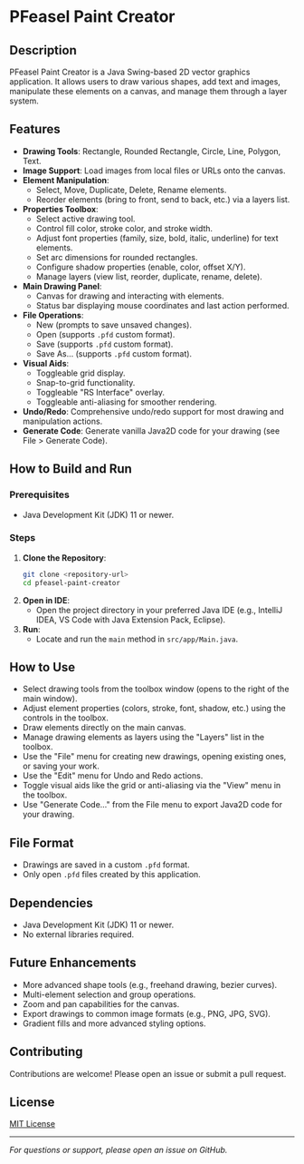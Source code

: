# PFeasel Paint Creator

## Description
PFeasel Paint Creator is a Java Swing-based 2D vector graphics application. It allows users to draw various shapes, add text and images, manipulate these elements on a canvas, and manage them through a layer system.

## Features
* **Drawing Tools**: Rectangle, Rounded Rectangle, Circle, Line, Polygon, Text.
* **Image Support**: Load images from local files or URLs onto the canvas.
* **Element Manipulation**:
    * Select, Move, Duplicate, Delete, Rename elements.
    * Reorder elements (bring to front, send to back, etc.) via a layers list.
* **Properties Toolbox**:
    * Select active drawing tool.
    * Control fill color, stroke color, and stroke width.
    * Adjust font properties (family, size, bold, italic, underline) for text elements.
    * Set arc dimensions for rounded rectangles.
    * Configure shadow properties (enable, color, offset X/Y).
    * Manage layers (view list, reorder, duplicate, rename, delete).
* **Main Drawing Panel**:
    * Canvas for drawing and interacting with elements.
    * Status bar displaying mouse coordinates and last action performed.
* **File Operations**:
    * New (prompts to save unsaved changes).
    * Open (supports `.pfd` custom format).
    * Save (supports `.pfd` custom format).
    * Save As... (supports `.pfd` custom format).
* **Visual Aids**:
    * Toggleable grid display.
    * Snap-to-grid functionality.
    * Toggleable "RS Interface" overlay.
    * Toggleable anti-aliasing for smoother rendering.
* **Undo/Redo**: Comprehensive undo/redo support for most drawing and manipulation actions.
* **Generate Code**: Generate vanilla Java2D code for your drawing (see File > Generate Code).

## How to Build and Run

### Prerequisites
* Java Development Kit (JDK) 11 or newer.

### Steps

1. **Clone the Repository**:
    ```bash
    git clone <repository-url>
    cd pfeasel-paint-creator
    ```
2. **Open in IDE**:
    * Open the project directory in your preferred Java IDE (e.g., IntelliJ IDEA, VS Code with Java Extension Pack, Eclipse).
3. **Run**:
    * Locate and run the `main` method in `src/app/Main.java`.


## How to Use

* Select drawing tools from the toolbox window (opens to the right of the main window).
* Adjust element properties (colors, stroke, font, shadow, etc.) using the controls in the toolbox.
* Draw elements directly on the main canvas.
* Manage drawing elements as layers using the "Layers" list in the toolbox.
* Use the "File" menu for creating new drawings, opening existing ones, or saving your work.
* Use the "Edit" menu for Undo and Redo actions.
* Toggle visual aids like the grid or anti-aliasing via the "View" menu in the toolbox.
* Use "Generate Code..." from the File menu to export Java2D code for your drawing.

## File Format

* Drawings are saved in a custom `.pfd` format.
* Only open `.pfd` files created by this application.

## Dependencies

* Java Development Kit (JDK) 11 or newer.
* No external libraries required.

## Future Enhancements

* More advanced shape tools (e.g., freehand drawing, bezier curves).
* Multi-element selection and group operations.
* Zoom and pan capabilities for the canvas.
* Export drawings to common image formats (e.g., PNG, JPG, SVG).
* Gradient fills and more advanced styling options.

## Contributing

Contributions are welcome! Please open an issue or submit a pull request.

## License

[MIT License](LICENSE)

---

*For questions or support, please open an issue on GitHub.*
